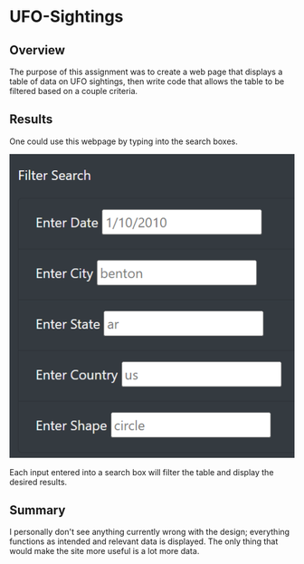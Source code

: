# UFO-Sightings

## Overview
The purpose of this assignment was to create a web page that displays a table of data on UFO sightings, then write code that allows the table to be filtered based on a couple criteria.

## Results
One could use this webpage by typing into the search boxes. 

![web screenshot](static/images/web_ss.png)

Each input entered into a search box will filter the table and display the desired results.

## Summary
I personally don't see anything currently wrong with the design; everything functions as intended and relevant data is displayed. The only thing that would make the site more useful is a lot more data.
